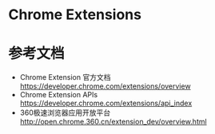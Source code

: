 # Chrome Extensions

# 参考文档
- Chrome Extension 官方文档 https://developer.chrome.com/extensions/overview
- Chrome Extension APIs https://developer.chrome.com/extensions/api_index
- 360极速浏览器应用开放平台 http://open.chrome.360.cn/extension_dev/overview.html
